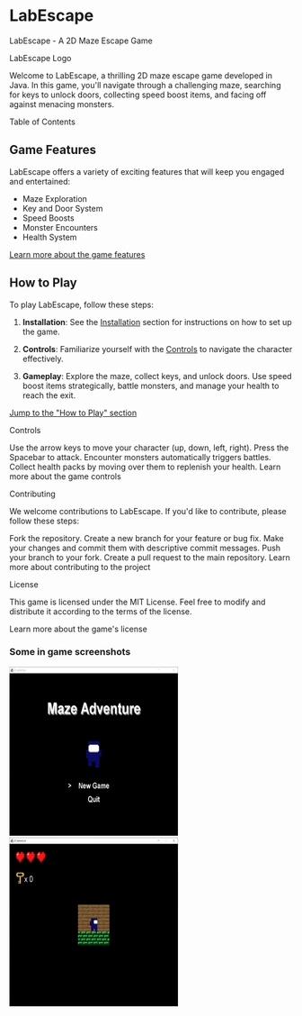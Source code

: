# LabEscape
LabEscape - A 2D Maze Escape Game

LabEscape Logo

Welcome to LabEscape, a thrilling 2D maze escape game developed in Java. In this game, you'll navigate through a challenging maze, searching for keys to unlock doors, collecting speed boost items, and facing off against menacing monsters.

Table of Contents

## Game Features

LabEscape offers a variety of exciting features that will keep you engaged and entertained:

- Maze Exploration
- Key and Door System
- Speed Boosts
- Monster Encounters
- Health System

[Learn more about the game features](#game-features)

## How to Play

To play LabEscape, follow these steps:

1. **Installation**: See the [Installation](#installation) section for instructions on how to set up the game.

2. **Controls**: Familiarize yourself with the [Controls](#controls) to navigate the character effectively.

3. **Gameplay**: Explore the maze, collect keys, and unlock doors. Use speed boost items strategically, battle monsters, and manage your health to reach the exit.

[Jump to the "How to Play" section](#how-to-play)

Controls

Use the arrow keys to move your character (up, down, left, right).
Press the Spacebar to attack.
Encounter monsters automatically triggers battles.
Collect health packs by moving over them to replenish your health.
Learn more about the game controls

Contributing

We welcome contributions to LabEscape. If you'd like to contribute, please follow these steps:

Fork the repository.
Create a new branch for your feature or bug fix.
Make your changes and commit them with descriptive commit messages.
Push your branch to your fork.
Create a pull request to the main repository.
Learn more about contributing to the project

License

This game is licensed under the MIT License. Feel free to modify and distribute it according to the terms of the license.

Learn more about the game's license

### Some in game screenshots

<img src="Ekran_Alnts.PNG" height="300px" width="300px">
<img src="123.png" height="300px" width="300px">
